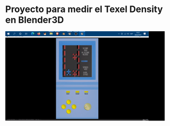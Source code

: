 # Proyecto para medir el Texel Density en Blender3D

![FlappyBirdCyberPunk2021](https://github.com/kone9/BrinckCarRacingUnrealEngineBlueprint/blob/main/juegoEnGif.gif)